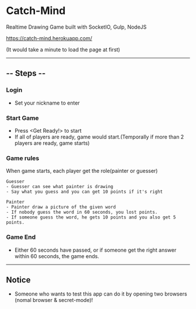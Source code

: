 # Catch-Mind
Realtime Drawing Game built with SocketIO, Gulp, NodeJS

https://catch-mind.herokuapp.com/

(It would take a minute to load the page at first)

--------------------------------------------

## -- Steps -- 
### Login
- Set your nickname to enter
### Start Game
- Press <Get Ready!> to start
- If all of players are ready, game would start.(Temporally if more than 2 players are ready, game starts)
### Game rules
When game starts, each player get the role(painter or guesser)

    Guesser
    - Guesser can see what painter is drawing
	- Say what you guess and you can get 10 points if it's right

    Painter
	- Painter draw a picture of the given word
	- If nobody guess the word in 60 seconds, you lost points.
	- If someone guess the word, he gets 10 points and you also get 5 points.

### Game End
- Either 60 seconds have passed, or if someone get the right answer within 60 seconds, the game ends.

----------------------------------------------------------------------------
## Notice
- Someone who wants to test this app can do it by opening two browsers (nomal browser & secret-mode)!
